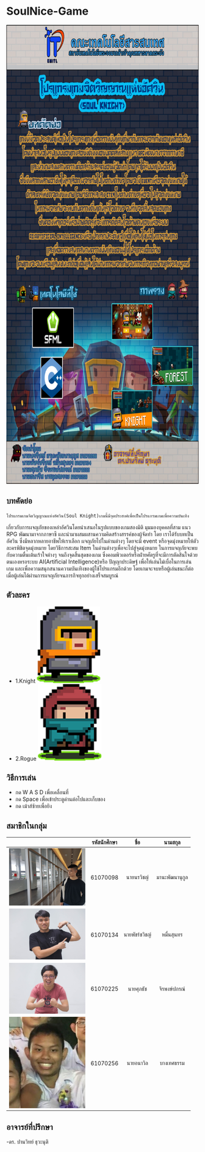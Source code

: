 # SoulNice-Game
<a href=""><img src="img/soulknight.JPG" widt="800px" height="1200px"></a>

## บทคัดย่อ
    โปรแกรมเกมจิตวิญญาณแห่งอัศวิน(Soul Knight)เกมนี้มีจุดประสงค์เพื่อเป็นโปรแกรมเกมเพื่อความบันเทิง 
เกี่ยวกับการผจญภัยของเหล่าอัศวินโดยนำเสนอในรูปแบบของเกมสองมิติ มุมมองบุคคลที่สาม แนว RPG 
พัฒนามาจากภาษาซี และนำมาผสมผสานความคิดสร้างสรรค์ของผู้จัดทำ โดย เราได้รับบทเป็นอัศวิน 
ซึ่งมีหลากหลายอาชีพให้เราเลือก ผจญภัยไปในด่านต่างๆ โดยจะมี event 
หรือจุดมุ่งหมายให้ตัวละครพิชิตจุดมุ่งหมาย โดยวิธีการสะสม Item 
ในด่านต่างๆเพื่อจะไปสู่จุดมุ่งหมาย ในการผจญภัยจะพบกับความตื่นเต้นเร้าใจต่างๆ 
จนถึงจุดสิ้นสุดของเกม ซึ่งคอมพิวเตอร์หรือฝ่ายศัตรูที่จะมีการตัดสินใจด้วยตนเองหรอระบบ AI(Artificial Intelligence)หรือ ปัญญาประดิษฐ์ 
เพื่อให้เล่นไม่เบื่อในการเล่นเกม และเพื่อความสนุกสนานความบันเทิงของผู้ใช้โปรแกรมอีกด้วย
โดยเกมจะจบหรือผู้เล่นชนะก็ต่อเมื่อผู้เล่นได้ผ่านการผจญภัยจนภารกิจทุกอย่างเสร็จสมบูรณ์

## ตัวละคร
- 1.Knight
<a href=""><img src="img/5.jpg" widt="100px" height="200px"></a>
- 2.Rogue
<a href=""><img src="img/6.jpg" widt="100px" height="200px"></a>

## วิธีการเล่น
 - กด W A S D เพื่อเคลื่อนที่
 - กด Space เพื่อเข้าประตูด่านต่อไปและเก็บของ
 - กด เม้าส์ซ้ายเพื่อยิง

## สมาชิกในกลุ่ม
| | รหัสนักศึกษา        | ชื่อ | นามสกุล |
|:-:| :-------------: |:----------:|:--------:|
| <a href=""><img src="img/1.jpg" width="200px"></a> | 61070098    | นายนรวิชญ์ | มานะพัฒนานุกูล |
| <a href=""><img src="img/2.jpg" width="200px"></a> | 61070134    | นายพัชร์ชวิชญ์ | หมื่นสุนทร |
| <a href=""><img src="img/3.jpg" width="200px"></a> | 61070225    | นายศุภธัช | จิรพงษ์ปกรณ์ |
<a href=""><img src="img/4.jpg" width="200px"></a> | 61070256    | นายอนาวิล | บางเทศธรรม |

## อาจารย์ที่ปรึกษา
-ดร. ปานวิทย์ ธุวะนุติ
